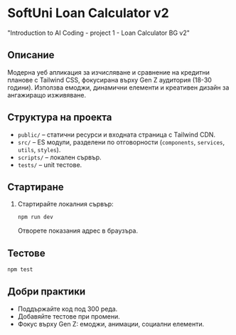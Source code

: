# SoftUni Loan Calculator v2

"Introduction to AI Coding - project 1 - Loan Calculator BG v2"

## Описание

Модерна уеб апликация за изчисляване и сравнение на кредитни планове с Tailwind CSS, фокусирана върху Gen Z аудитория (18-30 години). Използва емоджи, динамични елементи и креативен дизайн за ангажиращо изживяване.

## Структура на проекта

- `public/` – статични ресурси и входната страница с Tailwind CDN.
- `src/` – ES модули, разделени по отговорности (`components`, `services`, `utils`, `styles`).
- `scripts/` – локален сървър.
- `tests/` – unit тестове.

## Стартиране

1. Стартирайте локалния сървър:

   ```bash
   npm run dev
   ```

   Отворете показания адрес в браузъра.

## Тестове

```bash
npm test
```

## Добри практики

- Поддържайте код под 300 реда.
- Добавяйте тестове при промени.
- Фокус върху Gen Z: емоджи, анимации, социални елементи.
